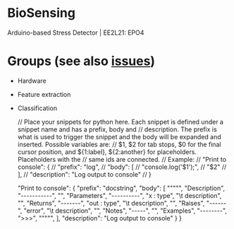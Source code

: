 # BioSensing
Arduino-based Stress Detector | EE2L21: EPO4
# Groups (see also [issues](https://github.com/SjdTl/BioSensing/issues))
- Hardware
- Feature extraction
- Classification

	// Place your snippets for python here. Each snippet is defined under a snippet name and has a prefix, body and 
	// description. The prefix is what is used to trigger the snippet and the body will be expanded and inserted. Possible variables are:
	// $1, $2 for tab stops, $0 for the final cursor position, and ${1:label}, ${2:another} for placeholders. Placeholders with the 
	// same ids are connected.
	// Example:
	// "Print to console": {
	// 	"prefix": "log",
	// 	"body": [
	// 		"console.log('$1');",
	// 		"$2"
	// 	],
	// 	"description": "Log output to console"
	// }

	"Print to console": {
		"prefix": "docstring",
		"body": [
			"\"\"\"",
			"Description",
			"-----------",
			"",
			"Parameters",
			"----------",
			"x : type",
				"\t description",
			"",
			"Returns",
			"-------",
			"out : type",
				"\t description",
			"",
			"Raises",
			"------",
			"error",
				"\t description",
			"",
			"Notes",
			"-----",
			"",
			"Examples",
			"--------",
			">>>",
			"\"\"\"",
		],
		"description": "Log output to console"
	}
}